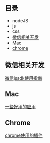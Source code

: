 ## 目录

* nodeJS
* js
* css
* [微信相关开发](#微信相关开发)
* [Mac](#Mac)
* [chrome](#Chrome)

## 微信相关开发
[微信jssdk使用指南](./wechat/wx_jssdk_guide.md)

## Mac
[一些好用的应用](./mac/usefulApp.md)


## Chrome
[chrome使用的插件](./chrome/plugins.md)
